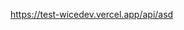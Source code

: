 <!-- ![ME](https://res.cloudinary.com/dlkotslne/image/upload/v1664792050/Untitled_m3xpsx.png) -->
https://test-wicedev.vercel.app/api/asd
